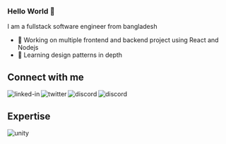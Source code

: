 ### Hello World 👋
I am a fullstack software engineer from bangladesh
- 🔭 Working on multiple frontend and backend project using React and Nodejs
- 🌱 Learning design patterns in depth

## Connect with me

[<img align="left" alt="linked-in" src="https://img.shields.io/badge/linkedin-%230077B5.svg?&style=for-the-badge&logo=linkedin&logoColor=white" />](https://www.linkedin.com/in/a-pucci/)
[<img align="left" alt="twitter" src="https://img.shields.io/badge/twitter-%231DA1F2.svg?&style=for-the-badge&logo=twitter&logoColor=white" />](https://twitter.com/a_pucci90)
[<img align="left" alt="discord" src="https://img.shields.io/badge/DISCORD-%237289DA.svg?style=for-the-badge&logo=discord&logoColor=white" />](https://discordapp.com/users/281165951821545472/)
[<img align="left" alt="discord" src="https://img.shields.io/badge/Gmail-D14836?style=for-the-badge&logo=gmail&logoColor=white" />](alessandro.pucci1990@gmail.com)
<br>

## Expertise
<img align="left" alt="unity" src="https://img.shields.io/badge/unity-%23000000.svg?style=for-the-badge&logo=unity&logoColor=white" />


<!--
**a-pucci/a-pucci** is a ✨ _special_ ✨ repository because its `README.md` (this file) appears on your GitHub profile.

Here are some ideas to get you started:

- 🔭 I’m currently working on ...
- 🌱 I’m currently learning ...
- 👯 I’m looking to collaborate on ...
- 🤔 I’m looking for help with ...
- 💬 Ask me about ...
- 📫 How to reach me: ...
- 😄 Pronouns: ...
- ⚡ Fun fact: ...
-->
